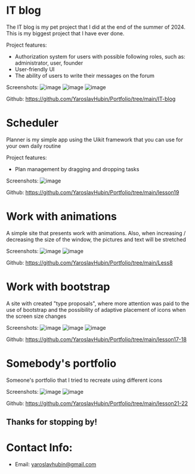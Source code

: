 # IT blog
The IT blog is my pet project that I did at the end of the summer of 2024. This is my biggest project that I have ever done.

Project features:
* Authorization system for users with possible following roles, such as: administrator, user, founder
* User-friendly UI
* The ability of users to write their messages on the forum

Screenshots:
![image](https://github.com/user-attachments/assets/560a5f4e-849d-4f7c-93a8-d16999ffa8c0)
![image](https://github.com/user-attachments/assets/f5eee569-09ac-4111-a8ee-58455d79a63c)
![image](https://github.com/user-attachments/assets/39d7345a-d967-46cc-bbeb-cdaeecf293ee)


Github: https://github.com/YaroslavHubin/Portfolio/tree/main/IT-blog

# Scheduler
Planner is my simple app using the Uikit framework that you can use for your own daily routine

Project features:
* Plan management by dragging and dropping tasks

Screenshots:
![image](https://github.com/user-attachments/assets/51997dbf-354b-481f-b3a9-0b24cdc2e70a)

Github: https://github.com/YaroslavHubin/Portfolio/tree/main/lesson19

# Work with animations
A simple site that presents work with animations. Also, when increasing / decreasing the size of the window, the pictures and text will be stretched

Screenshots:
![image](https://github.com/user-attachments/assets/f23ed910-cf82-47d4-bfe0-251e7653cbf9)
![image](https://github.com/user-attachments/assets/5cb554ea-d075-4f9b-91e3-db56da5c9108)

Github: https://github.com/YaroslavHubin/Portfolio/tree/main/Less8

# Work with bootstrap
A site with created "type proposals", where more attention was paid to the use of bootstrap and the possibility of adaptive placement of icons when the screen size changes

Screenshots:
![image](https://github.com/user-attachments/assets/d2c64cd4-d2da-40e2-a5ec-05b693506a7d)
![image](https://github.com/user-attachments/assets/cb49d618-babc-421c-8a67-124736be0fe9)
![image](https://github.com/user-attachments/assets/c8961039-b9ac-4dfe-b4a7-a33ed86db923)


Github: https://github.com/YaroslavHubin/Portfolio/tree/main/lesson17-18

# Somebody's portfolio
Someone's portfolio that I tried to recreate using different icons

Screenshots:
![image](https://github.com/user-attachments/assets/b0db50a1-bbbb-46e3-9164-cb30200a5833)
![image](https://github.com/user-attachments/assets/24510233-38a5-445d-9c47-b448c5d379c8)

Github: https://github.com/YaroslavHubin/Portfolio/tree/main/lesson21-22

## Thanks for stopping by!

# Contact Info:

- Email: yaroslavhubin@gmail.com
